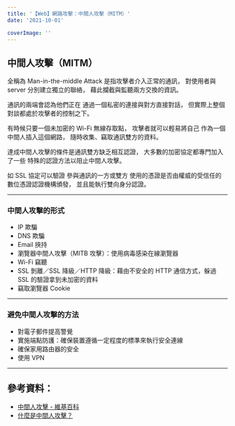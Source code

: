 ```yaml
---
title: '【Web】網路攻擊：中間人攻擊（MITM）'
date: '2021-10-01'

coverImage: ''
---
```


## 中間人攻擊（MITM）
全稱為 Man-in-the-middle Attack
是指攻擊者介入正常的通訊，
對使用者與 server 分別建立獨立的聯絡，
藉此攔截與監聽兩方交換的資訊。

通訊的兩端會認為他們正在
通過一個私密的連接與對方直接對話，
但實際上整個對談都處於攻擊者的控制之下。

有時候只要一個未加密的 Wi-Fi 無線存取點，
攻擊者就可以輕易將自己
作為一個中間人插入這個網路，
隨時收集、竊取通訊雙方的資料。

達成中間人攻擊的條件是通訊雙方缺乏相互認證，
大多數的加密協定都專門加入了一些
特殊的認證方法以阻止中間人攻擊。

如 SSL 協定可以驗證
參與通訊的一方或雙方
使用的憑證是否由權威的受信任的
數位憑證認證機構頒發，
並且能執行雙向身分認證。

---

### 中間人攻擊的形式
- IP 欺騙
- DNS 欺騙
- Email 挾持
- 瀏覽器中間人攻擊（MITB 攻擊）：使用病毒感染在線瀏覽器
- Wi-Fi 竊聽
- SSL 剝離／SSL 降級／HTTP 降級：藉由不安全的 HTTP 通信方式，躲過 SSL 的驗證拿到未加密的資料
- 竊取瀏覽器 Cookie

---

### 避免中間人攻擊的方法
- 對電子郵件提高警覺
- 實施端點防護：確保裝置遵循一定程度的標準來執行安全連線
- 確保家用路由器的安全
- 使用 VPN

---

## 參考資料：
- [中間人攻擊 - 維基百科](https://zh.wikipedia.org/wiki/%E4%B8%AD%E9%97%B4%E4%BA%BA%E6%94%BB%E5%87%BB)
- [什麼是中間人攻擊？](https://nordvpn.com/zh-tw/blog/zhongjianren-gongji/)
